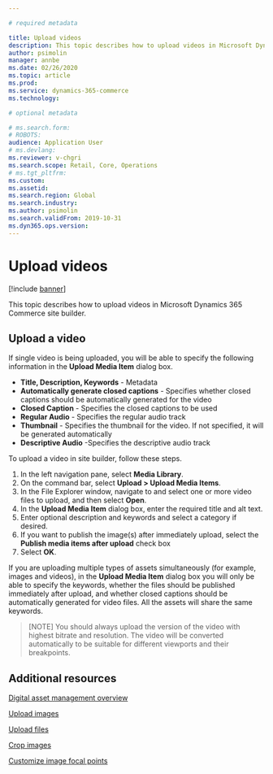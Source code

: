 ```yaml
---

# required metadata

title: Upload videos
description: This topic describes how to upload videos in Microsoft Dynamics 365 Commerce site builder.
author: psimolin
manager: annbe
ms.date: 02/26/2020
ms.topic: article
ms.prod: 
ms.service: dynamics-365-commerce
ms.technology: 

# optional metadata

# ms.search.form: 
# ROBOTS: 
audience: Application User
# ms.devlang: 
ms.reviewer: v-chgri
ms.search.scope: Retail, Core, Operations
# ms.tgt_pltfrm: 
ms.custom: 
ms.assetid: 
ms.search.region: Global
ms.search.industry: 
ms.author: psimolin
ms.search.validFrom: 2019-10-31
ms.dyn365.ops.version: 
---
```


# Upload videos

[!include [banner](../includes/banner.md)]

This topic describes how to upload videos in Microsoft Dynamics 365 Commerce site builder.

## Upload a video

If single video is being uploaded, you will be able to specify the following information in the **Upload Media Item** dialog box.

- **Title, Description, Keywords** - Metadata
- **Automatically generate closed captions** - Specifies whether closed captions should be automatically generated for the video
- **Closed Caption** - Specifies the closed captions to be used
- **Regular Audio** - Specifies the regular audio track
- **Thumbnail** - Specifies the thumbnail for the video. If not specified, it will be generated automatically
- **Descriptive Audio** -Specifies the descriptive audio track

To upload a video in site builder, follow these steps.

1. In the left navigation pane, select **Media Library**.
1. On the command bar, select **Upload \> Upload Media Items**.
1. In the File Explorer window, navigate to and select one or more video files to upload, and then select **Open**.
1. In the **Upload Media Item** dialog box, enter the required title and alt text.
1. Enter optional description and keywords and select a category if desired. 
1. If you want to publish the image(s) after immediately upload, select the **Publish media items after upload** check box
1. Select **OK**.

If you are uploading multiple types of assets simultaneously (for example, images and videos), in the **Upload Media Item** dialog box you will only be able to specify the keywords, whether the files should be published immediately after upload, and whether closed captions should be automatically generated for video files. All the assets will share the same keywords.

<!--
![Video](./media/dam-screenshot4.png)
-->

> [NOTE]
> You should always upload the version of the video with highest bitrate and resolution. The video will be converted automatically to be suitable for different viewports and their breakpoints.

## Additional resources

[Digital asset management overview](dam-overview.md)

[Upload images](dam-upload-images.md)

[Upload files](dam-upload-files.md)

[Crop images](dam-crop-images.md)

[Customize image focal points](dam-custom-focal-point.md)
